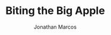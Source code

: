 ---
layout: project
title: "Biting the Big Apple"
author: Jonathan Marcos
year: 2024
image: /img/2024/biting-the-big-apple/cover.jpg
---
